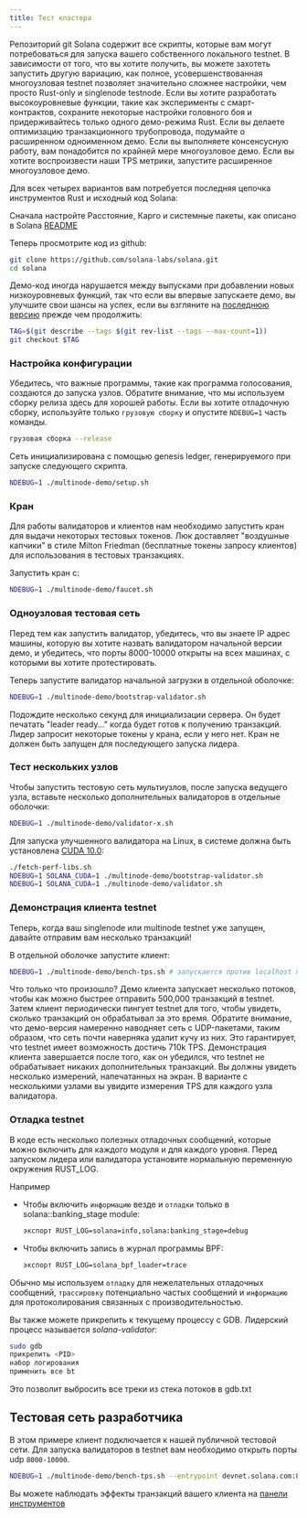 ```yaml
---
title: Тест кластера
---
```


Репозиторий git Solana содержит все скрипты, которые вам могут потребоваться для запуска вашего собственного локального testnet. В зависимости от того, что вы хотите получить, вы можете захотеть запустить другую вариацию, как полное, усовершенствованная многоузловая testnet позволяет значительно сложнее настройки, чем просто Rust-only и singlenode testnode. Если вы хотите разработать высокоуровневые функции, такие как эксперименты с смарт-контрактов, сохраните некоторые настройки головного боя и придерживайтесь только одного демо-режима Rust. Если вы делаете оптимизацию транзакционного трубопровода, подумайте о расширенном одноименном демо. Если вы выполняете консенсусную работу, вам понадобится по крайней мере многоузловое демо. Если вы хотите воспроизвести наши TPS метрики, запустите расширенное многоузловое демо.

Для всех четырех вариантов вам потребуется последняя цепочка инструментов Rust и исходный код Solana:

Сначала настройте Расстояние, Карго и системные пакеты, как описано в Solana [README](https://github.com/solana-labs/solana#1-install-rustc-cargo-and-rustfmt)

Теперь просмотрите код из github:

```bash
git clone https://github.com/solana-labs/solana.git
cd solana
```

Демо-код иногда нарушается между выпусками при добавлении новых низкоуровневых функций, так что если вы впервые запускаете демо, вы улучшите свои шансы на успех, если вы взгляните на [последнюю версию](https://github.com/solana-labs/solana/releases) прежде чем продолжить:

```bash
TAG=$(git describe --tags $(git rev-list --tags --max-count=1))
git checkout $TAG
```

### Настройка конфигурации

Убедитесь, что важные программы, такие как программа голосования, создаются до запуска узлов. Обратите внимание, что мы используем сборку релиза здесь для хорошей работы. Если вы хотите отладочную сборку, используйте только `грузовую сборку` и опустите `NDEBUG=1` часть команды.

```bash
грузовая сборка --release
```

Сеть инициализирована с помощью genesis ledger, генерируемого при запуске следующего скрипта.

```bash
NDEBUG=1 ./multinode-demo/setup.sh
```

### Кран

Для работы валидаторов и клиентов нам необходимо запустить кран для выдачи некоторых тестовых токенов. Люк доставляет "воздушные капчики" в стиле Milton Friedman \(бесплатные токены запросу клиентов\) для использования в тестовых транзакциях.

Запустить кран с:

```bash
NDEBUG=1 ./multinode-demo/faucet.sh
```

### Одноузловая тестовая сеть

Перед тем как запустить валидатор, убедитесь, что вы знаете IP адрес машины, которую вы хотите назвать валидатором начальной версии демо, и убедитесь, что порты 8000-10000 открыты на всех машинах, с которыми вы хотите протестировать.

Теперь запустите валидатор начальной загрузки в отдельной оболочке:

```bash
NDEBUG=1 ./multinode-demo/bootstrap-validator.sh
```

Подождите несколько секунд для инициализации сервера. Он будет печатать "leader ready..." когда будет готов к получению транзакций. Лидер запросит некоторые токены у крана, если у него нет. Кран не должен быть запущен для последующего запуска лидера.

### Тест нескольких узлов

Чтобы запустить тестовую сеть мультиузлов, после запуска ведущего узла, вставьте несколько дополнительных валидаторов в отдельные оболочки:

```bash
NDEBUG=1 ./multinode-demo/validator-x.sh
```

Для запуска улучшенного валидатора на Linux, в системе должна быть установлена [CUDA 10.0](https://developer.nvidia.com/cuda-downloads):

```bash
./fetch-perf-libs.sh
NDEBUG=1 SOLANA_CUDA=1 ./multinode-demo/bootstrap-validator.sh
NDEBUG=1 SOLANA_CUDA=1 ./multinode-demo/validator.sh
```

### Демонстрация клиента testnet

Теперь, когда ваш singlenode или multinode testnet уже запущен, давайте отправим вам несколько транзакций!

В отдельной оболочке запустите клиент:

```bash
NDEBUG=1 ./multinode-demo/bench-tps.sh # запускается против localhost по умолчанию
```

Что только что произошло? Демо клиента запускает несколько потоков, чтобы как можно быстрее отправить 500,000 транзакций в testnet. Затем клиент периодически пингует testnet для того, чтобы увидеть, сколько транзакций он обрабатывал за это время. Обратите внимание, что демо-версия намеренно наводняет сеть с UDP-пакетами, таким образом, что сеть почти наверняка удалит кучу из них. Это гарантирует, что testnet имеет возможность достичь 710k TPS. Демонстрация клиента завершается после того, как он убедился, что testnet не обрабатывает никаких дополнительных транзакций. Вы должны увидеть несколько измерений, напечатанных на экран. В варианте с несколькими узлами вы увидите измерения TPS для каждого узла валидатора.

### Отладка testnet

В коде есть несколько полезных отладочных сообщений, которые можно включить для каждого модуля и для каждого уровня. Перед запуском лидера или валидатора установите нормальную переменную окружения RUST_LOG.

Например

- Чтобы включить `информацию` везде и `отладки` только в solana::banking_stage module:

  ```bash
  экспорт RUST_LOG=solana=info,solana:banking_stage=debug
  ```

- Чтобы включить запись в журнал программы BPF:

  ```bash
  экспорт RUST_LOG=solana_bpf_loader=trace
  ```

Обычно мы используем `отладку` для нежелательных отладочных сообщений, `трассировку` потенциально частых сообщений и `информацию` для протоколирования связанных с производительностью.

Вы также можете прикрепить к текущему процессу с GDB. Лидерский процесс называется _solana-validator_:

```bash
sudo gdb
прикрепить <PID>
набор логирования
применить все bt
```

Это позволит выбросить все треки из стека потоков в gdb.txt

## Тестовая сеть разработчика

В этом примере клиент подключается к нашей публичной тестовой сети. Для запуска валидаторов в testnet вам необходимо открыть порты udp `8000-10000`.

```bash
NDEBUG=1 ./multinode-demo/bench-tps.sh --entrypoint devnet.solana.com:8001 --faucet devnet.solana.com:9900 --duration 60 --tx_count
```

Вы можете наблюдать эффекты транзакций вашего клиента на [панели инструментов](https://metrics.solana.com:3000/d/monitor/cluster-telemetry?var-testnet=devnet)
